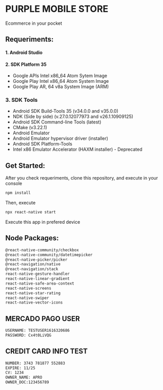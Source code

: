 # PURPLE MOBILE STORE
Ecommerce in your pocket

## Requeriments:
#### 1. Android Studio
#### 2. SDK Platform 35
- Google APIs Intel x86_64 Atom Sytem Image
- Google Play Intel x86_64 Atom System Image
- Google Play AR, 64 v8a System Image (ARM)
### 3. SDK Tools
- Android SDK Build-Tools 35 (v34.0.0 and v35.0.0)
- NDK (Side by side) (v.27.0.12077973 and v26.1.10909125)
- Android SDK Command-line Tools (latest)
- CMake (v3.22.1)
- Android Emulator
- Android Emulator hypervisor driver (installer)
- Android SDK Platform-Tools
- Intel x86 Emulator Accelerator (HAXM installer) - Deprecated

## Get Started:
After you check requeriments, clone this repository, and execute in your console
```bash
npm install
```
Then, execute
```bash
npx react-native start
```
Execute this app in prefered device

## Node Packages:
```bash
@react-native-community/checkbox
@react-native-community/datetimepicker
@react-native-picker/picker
@react-navigation/native
@react-navigation/stack
react-native-gesture-handler
react-native-linear-gradient
react-native-safe-area-context
react-native-screens
react-native-star-rating
react-native-swiper
react-native-vector-icons
```

## MERCADO PAGO USER
```bash
USERNAME: TESTUSER1616320686
PASSWORD: Cx4t0LiVQG
```
## CREDIT CARD INFO TEST
```bash
NUMBER: 3743 781877 552883
EXPIRE: 11/25
CV: 1234
OWNER_NAME: APRO
OWNER_DOC:123456789 
```